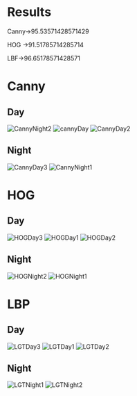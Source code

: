 # Results
Canny->95.53571428571429

HOG ->91.51785714285714

LBF->96.65178571428571

# Canny

## Day
![CannyNight2](https://user-images.githubusercontent.com/68167377/206462093-221c9891-f4d2-4fa0-9ffc-93e07b6c00da.png)
![cannyDay](https://user-images.githubusercontent.com/68167377/206462102-7b11a0a9-6bfe-4dc4-9137-b00ea06b8061.png)
![CannyDay2](https://user-images.githubusercontent.com/68167377/206462106-c2fb63ac-ad41-44a0-83a3-d194f210c481.png)
## Night
![CannyDay3](https://user-images.githubusercontent.com/68167377/206462108-aeee19f8-947f-4a75-9b73-f205e71cc883.png)
![CannyNight1](https://user-images.githubusercontent.com/68167377/206462110-3115ad61-39d9-46b9-b24f-498f430df28f.png)

# HOG

## Day
![HOGDay3](https://user-images.githubusercontent.com/68167377/206462531-7282b281-4c06-4d40-95ff-1def86437331.png)
![HOGDay1](https://user-images.githubusercontent.com/68167377/206462542-dfa5894c-50ac-4332-bc9a-1e224ec92d82.png)
![HOGDay2](https://user-images.githubusercontent.com/68167377/206462545-334237f2-1efb-49ff-a4e5-6c4a6439acff.png)

## Night
![HOGNight2](https://user-images.githubusercontent.com/68167377/206462658-a2612c51-d7d4-4812-ab65-7b9d4ba6c862.png)
![HOGNight1](https://user-images.githubusercontent.com/68167377/206462670-d37f1c8a-4334-4b2c-b2fb-0672886ef4db.png)

# LBP

## Day
![LGTDay3](https://user-images.githubusercontent.com/68167377/206462767-77b07f8d-cc18-4b27-9ecd-47215c765ed1.png)
![LGTDay1](https://user-images.githubusercontent.com/68167377/206462805-72f38894-fdc2-4481-81bc-39d97be002ab.png)
![LGTDay2](https://user-images.githubusercontent.com/68167377/206462813-4a9e0d36-5dc5-4339-b472-0cf31c2e362d.png)

## Night
![LGTNight1](https://user-images.githubusercontent.com/68167377/206462887-258d200e-72a9-4490-acb5-a23492d27f28.png)
![LGTNight2](https://user-images.githubusercontent.com/68167377/206462902-8122fb0f-f68f-4e2b-97ec-33be9fa099c3.png)

